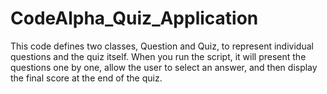 # CodeAlpha_Quiz_Application
This code defines two classes, Question and Quiz, to represent individual questions and the quiz itself.  When you run the script, it will present the questions one by one, allow the user to select an answer, and then display the final score at the end of the quiz.
